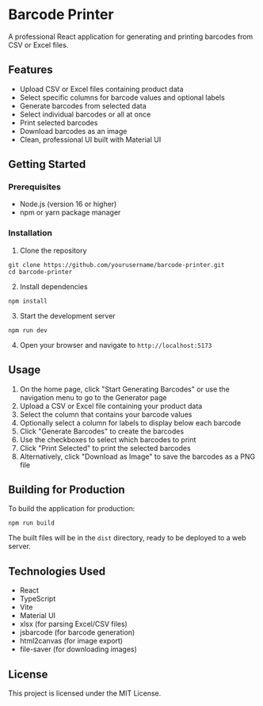 # Barcode Printer

A professional React application for generating and printing barcodes from CSV or Excel files.

## Features

- Upload CSV or Excel files containing product data
- Select specific columns for barcode values and optional labels
- Generate barcodes from selected data
- Select individual barcodes or all at once
- Print selected barcodes
- Download barcodes as an image
- Clean, professional UI built with Material UI

## Getting Started

### Prerequisites

- Node.js (version 16 or higher)
- npm or yarn package manager

### Installation

1. Clone the repository
```
git clone https://github.com/yourusername/barcode-printer.git
cd barcode-printer
```

2. Install dependencies
```
npm install
```

3. Start the development server
```
npm run dev
```

4. Open your browser and navigate to `http://localhost:5173`

## Usage

1. On the home page, click "Start Generating Barcodes" or use the navigation menu to go to the Generator page
2. Upload a CSV or Excel file containing your product data
3. Select the column that contains your barcode values
4. Optionally select a column for labels to display below each barcode
5. Click "Generate Barcodes" to create the barcodes
6. Use the checkboxes to select which barcodes to print
7. Click "Print Selected" to print the selected barcodes
8. Alternatively, click "Download as Image" to save the barcodes as a PNG file

## Building for Production

To build the application for production:

```
npm run build
```

The built files will be in the `dist` directory, ready to be deployed to a web server.

## Technologies Used

- React
- TypeScript
- Vite
- Material UI
- xlsx (for parsing Excel/CSV files)
- jsbarcode (for barcode generation)
- html2canvas (for image export)
- file-saver (for downloading images)

## License

This project is licensed under the MIT License.
